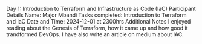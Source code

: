 Day 1: Introduction to Terraform and Infrastructure as Code (IaC)
Participant Details
Name: Major Mbandi
Tasks completed: Introduction to Terraform and IaC
Date and Time: 2024-12-01 at 2300hrs
Additional Notes
I enjoyed reading about the Genesis of Terraform, how it came up and how good it trandformed DevOps. I have also write an article on medium about IAC.